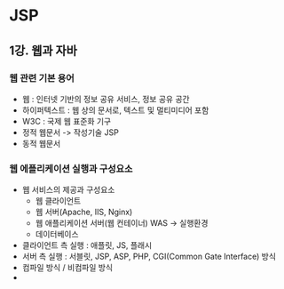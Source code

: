 # JSP

## 1강. 웹과 자바
### 웹 관련 기본 용어
+ 웹 : 인터넷 기반의 정보 공유 서비스, 정보 공유 공간
+ 하이퍼텍스트 : 웹 상의 문서로, 텍스트 및 멀티미디어 포함
+ W3C : 국제 웹 표준화 기구
+ 정적 웹문서 -> 작성기술 JSP 
+ 동적 웹문서
### 웹 에플리케이션 실행과 구성요소
+ 웹 서비스의 제공과 구성요소
  + 웹 클라이언트 
  + 웹 서버(Apache, IIS, Nginx)
  + 웹 애플리케이션 서버(웹 컨테이너) WAS -> 실행환경 
  + 데이터베이스
+ 클라이언트 측 실행 : 애플릿, JS, 플래시
+ 서버 측 실행 : 서블릿, JSP, ASP, PHP, CGI(Common Gate Interface) 방식 
+ 컴파일 방식 / 비컴파일 방식
+ 